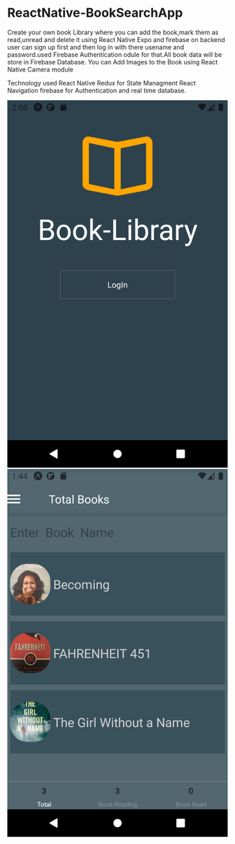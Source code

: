 # ReactNative-BookSearchApp
Create your own book Library where you can add the book,mark them as read,unread and delete it using React Native Expo and firebase on backend
user can sign up first and then log in with there usename and password.used Firebase Authentication odule for that.All book data will be store in Firebase Database.
You can Add Images to the Book using React Native Camera module


Technology used
React Native
Redux for State Managment
React  Navigation
firebase for Authentication and real time database.

![](image1.png)
![](image2.png)


